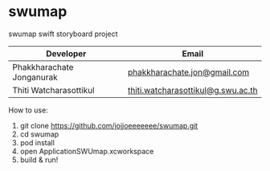 # swumap
swumap swift storyboard project

|Developer|Email|
|---------|-----|
|Phakkharachate Jonganurak|phakkharachate.jon@gmail.com|
|Thiti Watcharasottikul|thiti.watcharasottikul@g.swu.ac.th|

How to use:
1. git clone https://github.com/jojjoeeeeeee/swumap.git
2. cd swumap
3. pod install
4. open ApplicationSWUmap.xcworkspace
5. build & run!
